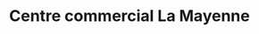 ---
title: "Centre commercial La Mayenne"
url: /laval/centre-commercial-la-mayenne/
shop: Einkaufszentrum
---